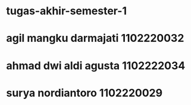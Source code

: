 # tugas-akhir-semester-1
# agil mangku darmajati 1102220032
# ahmad dwi aldi agusta 1102222034
# surya nordiantoro     1102220029 
